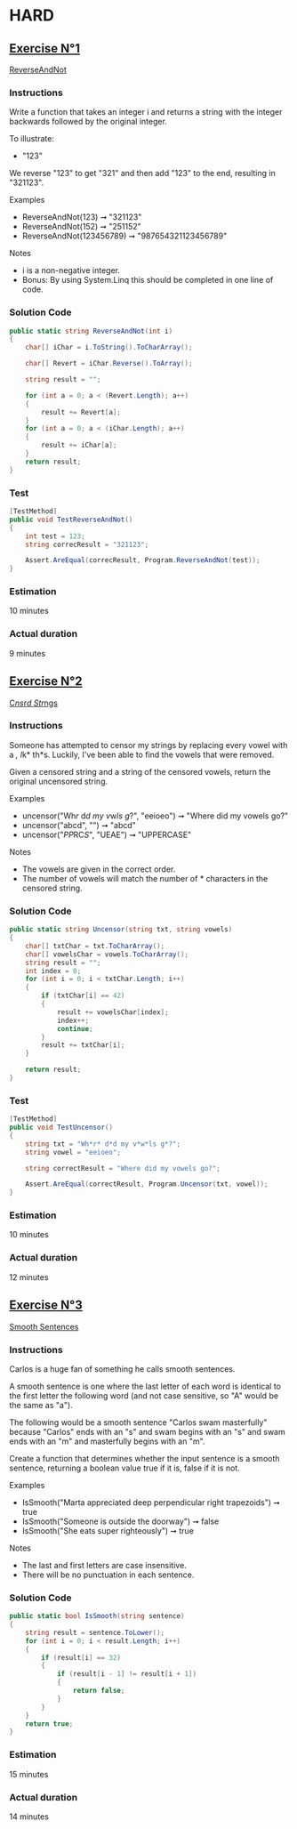 # HARD

## <u>Exercise N°1</u>

[ReverseAndNot](https://edabit.com/challenge/YGhgctqPsKQxQQCFS)

### Instructions
Write a function that takes an integer i and returns a string with the integer backwards followed by the original integer.

To illustrate:
- "123"

We reverse "123" to get "321" and then add "123" to the end, resulting in "321123".

Examples
- ReverseAndNot(123) ➞ "321123"
- ReverseAndNot(152) ➞ "251152"
- ReverseAndNot(123456789) ➞ "987654321123456789"

Notes
- i is a non-negative integer.
- Bonus: By using System.Linq this should be completed in one line of code.

### Solution Code  

```cs
public static string ReverseAndNot(int i)
{
    char[] iChar = i.ToString().ToCharArray();

    char[] Revert = iChar.Reverse().ToArray();

    string result = "";

    for (int a = 0; a < (Revert.Length); a++)
    {
        result += Revert[a];
    }
    for (int a = 0; a < (iChar.Length); a++)
    {
        result += iChar[a];
    }
    return result;
}
```

### Test
```cs
[TestMethod]
public void TestReverseAndNot()
{
    int test = 123;
    string correcResult = "321123";

    Assert.AreEqual(correcResult, Program.ReverseAndNot(test));
}
```

### Estimation
10 minutes

### Actual duration
9 minutes

## <u>Exercise N°2</u>

[C*ns*r*d Str*ngs](https://edabit.com/challenge/wunaXvZw3WctYioeC)

### Instructions
Someone has attempted to censor my strings by replacing every vowel with a *, l*k* th*s. Luckily, I've been able to find the vowels that were removed.

Given a censored string and a string of the censored vowels, return the original uncensored string.

Examples
- uncensor("Wh*r* d*d my v*w*ls g*?", "eeioeo") ➞ "Where did my vowels go?"
- uncensor("abcd", "") ➞ "abcd"
- uncensor("*PP*RC*S*", "UEAE") ➞ "UPPERCASE"

Notes
- The vowels are given in the correct order.
- The number of vowels will match the number of * characters in the censored string.

### Solution Code  

```cs
public static string Uncensor(string txt, string vowels)
{
    char[] txtChar = txt.ToCharArray();
    char[] vowelsChar = vowels.ToCharArray();
    string result = "";
    int index = 0;
    for (int i = 0; i < txtChar.Length; i++)
    {
        if (txtChar[i] == 42)
        {
            result += vowelsChar[index];
            index++;
            continue;
        }
        result += txtChar[i];
    }

    return result;
}
```

### Test
```cs
[TestMethod]
public void TestUncensor()
{
    string txt = "Wh*r* d*d my v*w*ls g*?";
    string vowel = "eeioeo";

    string correctResult = "Where did my vowels go?";

    Assert.AreEqual(correctResult, Program.Uncensor(txt, vowel));
}
```

### Estimation
10 minutes

### Actual duration
12 minutes

## <u>Exercise N°3</u> 

[Smooth Sentences](https://edabit.com/challenge/SkY5Nw3rS7WvkQmFc)

### Instructions
Carlos is a huge fan of something he calls smooth sentences.

A smooth sentence is one where the last letter of each word is identical to the first letter the following word (and not case sensitive, so "A" would be the same as "a").

The following would be a smooth sentence "Carlos swam masterfully" because "Carlos" ends with an "s" and swam begins with an "s" and swam ends with an "m" and masterfully begins with an "m".

Create a function that determines whether the input sentence is a smooth sentence, returning a boolean value true if it is, false if it is not.

Examples
- IsSmooth("Marta appreciated deep perpendicular right trapezoids") ➞ true
- IsSmooth("Someone is outside the doorway") ➞ false
- IsSmooth("She eats super righteously") ➞ true

Notes
- The last and first letters are case insensitive.
- There will be no punctuation in each sentence.

### Solution Code  

```cs
public static bool IsSmooth(string sentence)
{
    string result = sentence.ToLower();
    for (int i = 0; i < result.Length; i++)
    {
        if (result[i] == 32)
        {
            if (result[i - 1] != result[i + 1])
            {
                return false;
            }
        }
    }
    return true;
}
```

### Estimation
15 minutes

### Actual duration
14 minutes